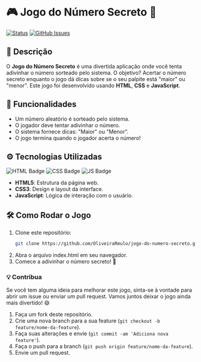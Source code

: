 
# 🎮 **Jogo do Número Secreto** 🔢

[![Status](https://img.shields.io/badge/Status-Em%20Desenvolvimento-yellow)](https://github.com/OliveiraRmulo/jogo-do-numero-secreto)
[![GitHub Issues](https://img.shields.io/github/issues/OliveiraRmulo/jogo-do-numero-secreto)](https://github.com/OliveiraRmulo/jogo-do-numero-secreto/issues)

## 📜 Descrição

O **Jogo do Número Secreto** é uma divertida aplicação onde você tenta adivinhar o número sorteado pelo sistema. O objetivo? Acertar o número secreto enquanto o jogo dá dicas sobre se o seu palpite está "maior" ou "menor". Este jogo foi desenvolvido usando **HTML**, **CSS** e **JavaScript**.

## 🚀 Funcionalidades

- Um número aleatório é sorteado pelo sistema.
- O jogador deve tentar adivinhar o número.
- O sistema fornece dicas: "Maior" ou "Menor".
- O jogo termina quando o jogador acerta o número!

## ⚙️ Tecnologias Utilizadas
![HTML Badge](https://img.shields.io/badge/HTML-5-orange)  ![CSS Badge](https://img.shields.io/badge/CSS-3-blue)  ![JS Badge](https://img.shields.io/badge/JavaScript-ES6-yellowgreen)  

- **HTML5**: Estrutura da página web.
- **CSS3**: Design e layout da interface.
- **JavaScript**: Lógica de interação com o usuário.

## 🛠️ Como Rodar o Jogo

1. Clone este repositório:
   ```bash
   git clone https://github.com/OliveiraRmulo/jogo-do-numero-secreto.git
2. Abra o arquivo index.html em seu navegador.
3. Comece a adivinhar o número secreto! 🎉

### 💡 Contribua
Se você tem alguma ideia para melhorar este jogo, sinta-se à vontade para abrir um issue ou enviar um pull request. Vamos juntos deixar o jogo ainda mais divertido! 😄
1. Faça um fork deste repositório.
2. Crie uma nova branch para a sua feature (`git checkout -b feature/nome-da-feature`).
3. Faça suas alterações e envie (`git commit -am 'Adiciona nova feature'`).
4. Faça o push para a branch (`git push origin feature/nome-da-feature`).
5. Envie um pull request.
